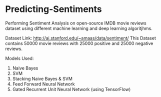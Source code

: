 # Predicting-Sentiments
Performing Sentiment Analysis on open-source IMDB movie reviews dataset using different machine learning and deep learning algoritjhms.

Dataset Link: http://ai.stanford.edu/~amaas/data/sentiment/
This Dataset contains 50000 movie reviews with 25000 positive and 25000 negative reviews. 

Models Used:
  1) Naive Bayes
  2) SVM
  3) Stacking Naive Bayes & SVM
  4) Feed Forward Neural Network
  5) Gated Recurrent Unit Neural Network (using TensorFlow)
  
 
